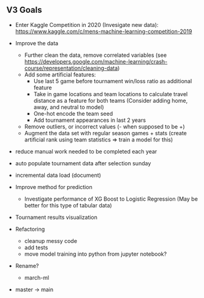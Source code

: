 ## V3 Goals

- Enter Kaggle Competition in 2020 (Invesigate new data): https://www.kaggle.com/c/mens-machine-learning-competition-2019
- Improve the data
  - Further clean the data, remove correlated variables (see https://developers.google.com/machine-learning/crash-course/representation/cleaning-data)
  - Add some artificial features:
    - Use last 5 game before tournament win/loss ratio as additional feature
    - Take in game locations and team locations to calculate travel distance as a feature for both teams (Consider adding home, away, and neutral to model)
    - One-hot encode the team seed
    - Add tournament appearances in last 2 years
  - Remove outliers, or incorrect values (- when supposed to be +)
  - Augment the data set with regular season games + stats (create artificial rank using team statistics => train a model for this)

- reduce manual work needed to be completed each year
 - auto populate tournament data after selection sunday
 - incremental data load (document)

- Improve method for prediction
  - Investigate performance of XG Boost to Logistic Regression (May be better for this type of tabular data)

- Tournament results visualization

- Refactoring
  - cleanup messy code
  - add tests
  - move model training into python from jupyter notebook?

- Rename?
  - march-ml

- master -> main

  
